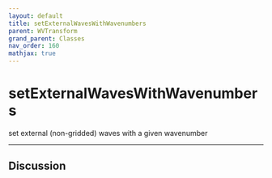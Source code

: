 ```yaml
---
layout: default
title: setExternalWavesWithWavenumbers
parent: WVTransform
grand_parent: Classes
nav_order: 160
mathjax: true
---
```


#  setExternalWavesWithWavenumbers

set external (non-gridded) waves with a given wavenumber


---

## Discussion

  
